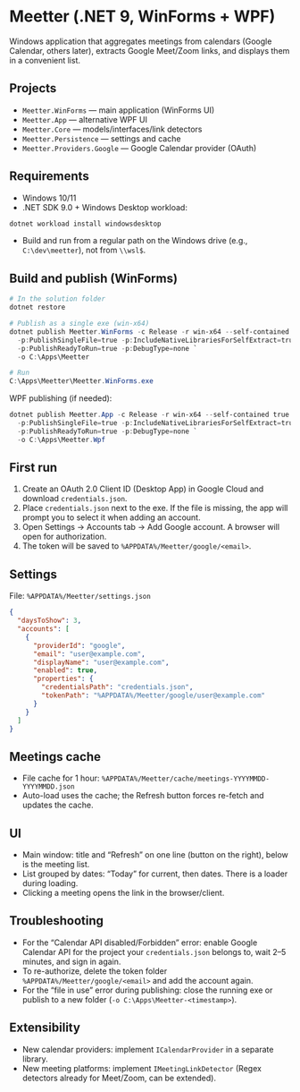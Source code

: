 # Meetter (.NET 9, WinForms + WPF)

Windows application that aggregates meetings from calendars (Google Calendar, others later), extracts Google Meet/Zoom links, and displays them in a convenient list.

## Projects
- `Meetter.WinForms` — main application (WinForms UI)
- `Meetter.App` — alternative WPF UI
- `Meetter.Core` — models/interfaces/link detectors
- `Meetter.Persistence` — settings and cache
- `Meetter.Providers.Google` — Google Calendar provider (OAuth)

## Requirements
- Windows 10/11
- .NET SDK 9.0 + Windows Desktop workload:
```powershell
dotnet workload install windowsdesktop
```
- Build and run from a regular path on the Windows drive (e.g., `C:\dev\meetter`), not from `\\wsl$`.

## Build and publish (WinForms)
```powershell
# In the solution folder
dotnet restore

# Publish as a single exe (win-x64)
dotnet publish Meetter.WinForms -c Release -r win-x64 --self-contained true `
  -p:PublishSingleFile=true -p:IncludeNativeLibrariesForSelfExtract=true `
  -p:PublishReadyToRun=true -p:DebugType=none `
  -o C:\Apps\Meetter

# Run
C:\Apps\Meetter\Meetter.WinForms.exe
```

WPF publishing (if needed):
```powershell
dotnet publish Meetter.App -c Release -r win-x64 --self-contained true `
  -p:PublishSingleFile=true -p:IncludeNativeLibrariesForSelfExtract=true `
  -p:PublishReadyToRun=true -p:DebugType=none `
  -o C:\Apps\Meetter.Wpf
```

## First run
1. Create an OAuth 2.0 Client ID (Desktop App) in Google Cloud and download `credentials.json`.
2. Place `credentials.json` next to the exe. If the file is missing, the app will prompt you to select it when adding an account.
3. Open Settings → Accounts tab → Add Google account. A browser will open for authorization.
4. The token will be saved to `%APPDATA%/Meetter/google/<email>`.

## Settings
File: `%APPDATA%/Meetter/settings.json`
```json
{
  "daysToShow": 3,
  "accounts": [
    {
      "providerId": "google",
      "email": "user@example.com",
      "displayName": "user@example.com",
      "enabled": true,
      "properties": {
        "credentialsPath": "credentials.json",
        "tokenPath": "%APPDATA%/Meetter/google/user@example.com"
      }
    }
  ]
}
```

## Meetings cache
- File cache for 1 hour: `%APPDATA%/Meetter/cache/meetings-YYYYMMDD-YYYYMMDD.json`
- Auto-load uses the cache; the Refresh button forces re-fetch and updates the cache.

## UI
- Main window: title and “Refresh” on one line (button on the right), below is the meeting list.
- List grouped by dates: “Today” for current, then dates. There is a loader during loading.
- Clicking a meeting opens the link in the browser/client.

## Troubleshooting
- For the “Calendar API disabled/Forbidden” error: enable Google Calendar API for the project your `credentials.json` belongs to, wait 2–5 minutes, and sign in again.
- To re-authorize, delete the token folder `%APPDATA%/Meetter/google/<email>` and add the account again.
- For the “file in use” error during publishing: close the running exe or publish to a new folder (`-o C:\Apps\Meetter-<timestamp>`).

## Extensibility
- New calendar providers: implement `ICalendarProvider` in a separate library.
- New meeting platforms: implement `IMeetingLinkDetector` (Regex detectors already for Meet/Zoom, can be extended).

